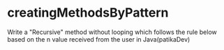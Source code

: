 # creatingMethodsByPattern
Write a "Recursive" method without looping which follows the rule below based on the n value received from the user in Java(patikaDev)
